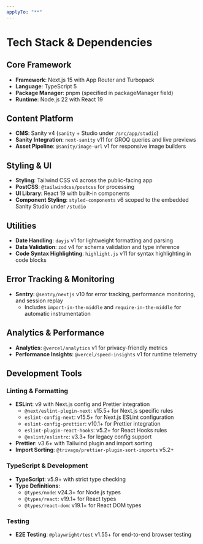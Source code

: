 ```yaml
---
applyTo: "**"
---
```


# Tech Stack & Dependencies

## Core Framework

- **Framework**: Next.js 15 with App Router and Turbopack
- **Language**: TypeScript 5
- **Package Manager**: pnpm (specified in packageManager field)
- **Runtime**: Node.js 22 with React 19

## Content Platform

- **CMS**: Sanity v4 (`sanity` + Studio under `/src/app/studio`)
- **Sanity Integration**: `next-sanity` v11 for GROQ queries and live previews
- **Asset Pipeline**: `@sanity/image-url` v1 for responsive image builders

## Styling & UI

- **Styling**: Tailwind CSS v4 across the public-facing app
- **PostCSS**: `@tailwindcss/postcss` for processing
- **UI Library**: React 19 with built-in components
- **Component Styling**: `styled-components` v6 scoped to the embedded Sanity Studio under `/studio`

## Utilities

- **Date Handling**: `dayjs` v1 for lightweight formatting and parsing
- **Data Validation**: `zod` v4 for schema validation and type inference
- **Code Syntax Highlighting**: `highlight.js` v11 for syntax highlighting in code blocks

## Error Tracking & Monitoring

- **Sentry**: `@sentry/nextjs` v10 for error tracking, performance monitoring, and session replay
  - Includes `import-in-the-middle` and `require-in-the-middle` for automatic instrumentation

## Analytics & Performance

- **Analytics**: `@vercel/analytics` v1 for privacy-friendly metrics
- **Performance Insights**: `@vercel/speed-insights` v1 for runtime telemetry

## Development Tools

### Linting & Formatting

- **ESLint**: v9 with Next.js config and Prettier integration
  - `@next/eslint-plugin-next`: v15.5+ for Next.js specific rules
  - `eslint-config-next`: v15.5+ for Next.js ESLint configuration
  - `eslint-config-prettier`: v10.1+ for Prettier integration
  - `eslint-plugin-react-hooks`: v5.2+ for React Hooks rules
  - `@eslint/eslintrc`: v3.3+ for legacy config support
- **Prettier**: v3.6+ with Tailwind plugin and import sorting
- **Import Sorting**: `@trivago/prettier-plugin-sort-imports` v5.2+

### TypeScript & Development

- **TypeScript**: v5.9+ with strict type checking
- **Type Definitions**:
  - `@types/node`: v24.3+ for Node.js types
  - `@types/react`: v19.1+ for React types
  - `@types/react-dom`: v19.1+ for React DOM types

### Testing

- **E2E Testing**: `@playwright/test` v1.55+ for end-to-end browser testing
